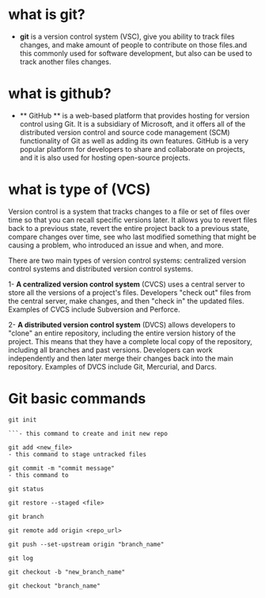 # what is git?
- **git** is a version control system (VSC), give you ability to track files changes, and make amount of people to contribute on those files.and this commonly used for software development, but also can be used to track another files changes.

# what is github?
- ** GitHub ** is a web-based platform that provides hosting for version control using Git. It is a subsidiary of Microsoft, and it offers all of the distributed version control and source code management (SCM) functionality of Git as well as adding its own features. GitHub is a very popular platform for developers to share and collaborate on projects, and it is also used for hosting open-source projects.

# what is type of (VCS)
Version control is a system that tracks changes to a file or set of files over time so that you can recall specific versions later. It allows you to revert files back to a previous state, revert the entire project back to a previous state, compare changes over time, see who last modified something that might be causing a problem, who introduced an issue and when, and more.

There are two main types of version control systems: centralized version control systems and distributed version control systems.

1- **A centralized version control system** (CVCS) uses a central server to store all the versions of a project's files. Developers "check out" files from the central server, make changes, and then "check in" the updated files. Examples of CVCS include Subversion and Perforce.

2- **A distributed version control system** (DVCS) allows developers to "clone" an entire repository, including the entire version history of the project. This means that they have a complete local copy of the repository, including all branches and past versions. Developers can work independently and then later merge their changes back into the main repository. Examples of DVCS include Git, Mercurial, and Darcs.



# Git basic commands

```console
git init

```- this command to create and init new repo

git add <new_file>
- this command to stage untracked files

git commit -m "commit message"
- this command to 

git status

git restore --staged <file>

git branch

git remote add origin <repo_url>

git push --set-upstream origin "branch_name"

git log

git checkout -b "new_branch_name"

git checkout "branch_name"


